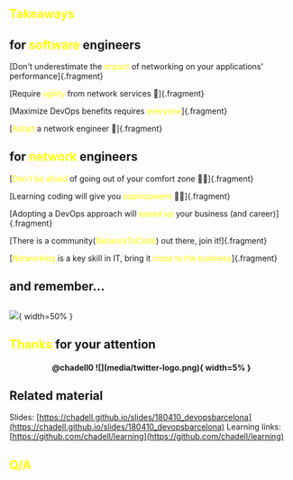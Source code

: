 
#


## <span style="color:yellow">Takeaways</span>

## for <span style="color:yellow">software</span> engineers

[Don't underestimate the <span style="color:yellow">impact</span> of networking on your applications' performance]{.fragment}

[Require <span style="color:yellow">agility</span> from network services 🤖]{.fragment}

[Maximize DevOps benefits requires <span style="color:yellow">everyone</span>]{.fragment}

[<span style="color:yellow">Adopt</span> a network engineer 🤗]{.fragment}


## for <span style="color:yellow">network</span> engineers

[<span style="color:yellow">Don’t be afraid</span> of going out of your comfort zone 💪🏻]{.fragment}

[Learning coding will give you <span style="color:yellow">superpowers</span> 🙇🏻]{.fragment}

[Adopting a DevOps approach will <span style="color:yellow">speed up</span> your business (and career)]{.fragment}

[There is a community(<span style="color:yellow">NetworkToCode</span>) out there, join it!]{.fragment}

[<span style="color:yellow">Networking</span> is a key skill in IT, bring it <span style="color:yellow">close to the business</span>]{.fragment}

## and remember...

##

![](https://docs.google.com/drawings/d/e/2PACX-1vQFUkYeKAIZQLiCoPZ1AgPFKgtsjE_U7wipI5dbHvJYXqn3Ef2pL_ggfiUU3gu0QKpHU4MZTqdzsNjr/pub?w=1051&h=1079){ width=50% }

## <span style="color:yellow">Thanks</span> for your attention

<h4 style="text-align: center;" markdown="1">
@chadell0 ![](media/twitter-logo.png){ width=5% }
</h4>

## Related material

Slides: [https://chadell.github.io/slides/180410_devopsbarcelona](https://chadell.github.io/slides/180410_devopsbarcelona)
Learning links: [https://github.com/chadell/learning](https://github.com/chadell/learning)

## <span style="color:yellow">Q/A</span>

